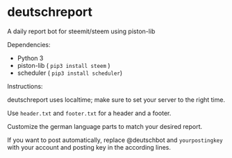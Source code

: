 # deutschreport
A daily report bot for steemit/steem using piston-lib

Dependencies:

- Python 3
- piston-lib ( `pip3 install steem` )
- scheduler ( `pip3 install scheduler`)

Instructions:

deutschreport uses localtime; make sure to set your server to the right time.

Use `header.txt` and `footer.txt` for a header and a footer.

Customize the german language parts to match your desired report.

If you want to post automatically, replace @deutschbot and `yourpostingkey` with your account and posting key in the according lines.
